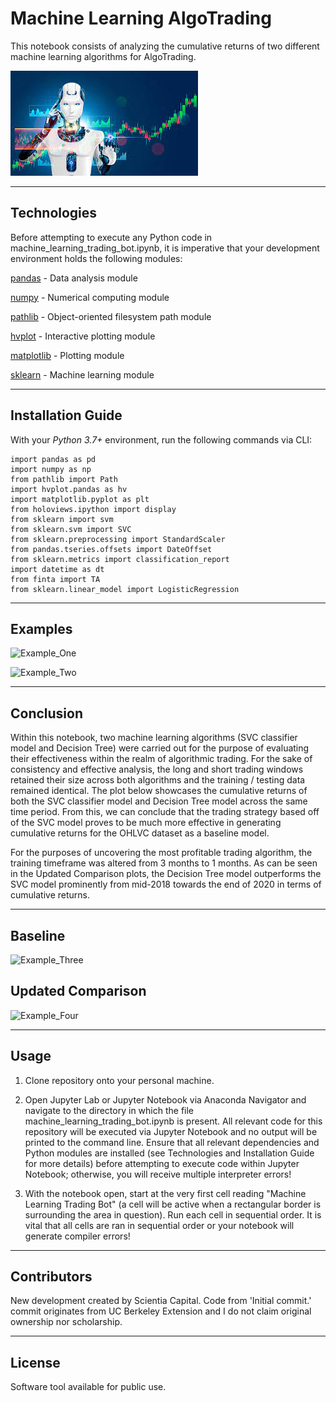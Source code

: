 # Machine Learning AlgoTrading

This notebook consists of analyzing the cumulative returns of two different machine learning algorithms for AlgoTrading.

![Machine_Learning_AlgoTrading](https://github.com/ScientiaCapital/Machine-Learning-AlgoTrading/blob/main/Images/AlgoBot.jpeg)

---

## Technologies

Before attempting to execute any Python code in machine_learning_trading_bot.ipynb, it is imperative that your development environment holds the following modules:

[pandas](https://pandas.pydata.org/pandas-docs/stable/) - Data analysis module

[numpy](https://numpy.org/install/) - Numerical computing module

[pathlib](https://docs.python.org/3/library/pathlib.html) - Object-oriented filesystem path module

[hvplot](https://hvplot.holoviz.org/) - Interactive plotting module

[matplotlib](https://matplotlib.org/) - Plotting module

[sklearn](https://sklearn.org/) - Machine learning module

---

## Installation Guide

With your _Python 3.7+_ environment, run the following commands via CLI:

```
import pandas as pd
import numpy as np
from pathlib import Path
import hvplot.pandas as hv
import matplotlib.pyplot as plt
from holoviews.ipython import display
from sklearn import svm
from sklearn.svm import SVC
from sklearn.preprocessing import StandardScaler
from pandas.tseries.offsets import DateOffset
from sklearn.metrics import classification_report
import datetime as dt
from finta import TA
from sklearn.linear_model import LogisticRegression

```

---

## Examples

![Example_One]()

![Example_Two]()

---

## Conclusion

Within this notebook, two machine learning algorithms (SVC classifier model and Decision Tree) were carried out for the purpose of evaluating their effectiveness within the realm of algorithmic trading. For the sake of consistency and effective analysis, the long and short trading windows retained their size across both algorithms and the training / testing data remained identical. The plot below showcases the cumulative returns of both the SVC classifier model and Decision Tree model across the same time period. From this, we can conclude that the trading strategy based off of the SVC model proves to be much more effective in generating cumulative returns for the OHLVC dataset as a baseline model.

For the purposes of uncovering the most profitable trading algorithm, the training timeframe was altered from 3 months to 1 months. As can be seen in the Updated Comparison plots, the Decision Tree model outperforms the SVC model prominently from mid-2018 towards the end of 2020 in terms of cumulative returns.

---

## Baseline

![Example_Three]()


## Updated Comparison

![Example_Four]()

---

## Usage

1. Clone repository onto your personal machine.

2. Open Jupyter Lab or Jupyter Notebook via Anaconda Navigator and navigate to the directory in which the file machine_learning_trading_bot.ipynb is present. All relevant code for this repository will be executed via Jupyter Notebook and no output will be printed to the command line. Ensure that all relevant dependencies and Python modules are installed (see Technologies and Installation Guide for more details) before attempting to execute code within Jupyter Notebook; otherwise, you will receive multiple interpreter errors!

3. With the notebook open, start at the very first cell reading "Machine Learning Trading Bot" (a cell will be active when a rectangular border is surrounding the area in question). Run each cell in sequential order. It is vital that all cells are ran in sequential order or your notebook will generate compiler errors!

---

## Contributors

New development created by Scientia Capital. Code from 'Initial commit.' commit originates from UC Berkeley Extension and I do not claim original ownership nor scholarship.

---

## License

Software tool available for public use. 
